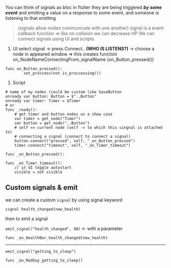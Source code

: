 You can think of signals as bloc in flutter they are being triggered ***by some event*** and emitting a value on a response to some event, and someone is listening to that emitting 

> (signals allow nodes communicate with one another) signal is a event callback function ⇒ like on collision we can decrease HP
We can connect signals using UI and scripts
> 

1. UI
select signal → press Connect.. **(WHO IS LISTENS?)** → choose a node in appeared window ⇒ this creates function on_NodeNameConnectingFrom_signalName (on_Button_pressed())

```tsx
func on_Button_pressed():
		set_proccess(not is_proccessing())
```

1. Script

```tsx
# name of my nodes (could be custom like SaveButton
onready var button: Button = $"..Button"
onready var timer: Timer = $Timer
# or
func _ready():
	# get timer and button nodes as a show case
	var timer = get_node("Timer")
	var button = get_node("..Button")
	# self == current node (self -> to which this singnal is attached to)
	# connecting a signal (connect to connect a signal)
	button.connect("pressed", self, "_on_Button_pressed")
	timer.connect("timeout", self, "_on_Timer_timeout")

func _on_Button_pressed():

func _on_Timer_timeout():
	// in UI toggle autostart
	visible = not visible

```

## Custom signals & emit

we can create a custom `signal` by using signal keyword

`signal health_changed(new_health)`

then to emit a signal

`emit_signal("health_changed", 98)` ← with a parameter

`func _on_HealthBar_health_changed(new_health)`

---

`emit_signal("getting_to_sleep")` 

`func _on_MadGuy_getting_to_sleep()`
